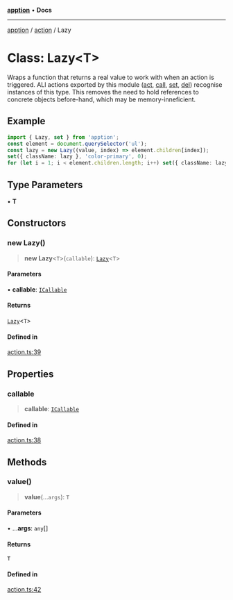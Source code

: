 [**apption**](../../README.md) • **Docs**

***

[apption](../../modules.md) / [action](../README.md) / Lazy

# Class: Lazy\<T\>

Wraps a function that returns a real value to work with when an action is triggered. 
ALl actions exported by this module ([act](../functions/act.md), [call](../functions/call.md), [set](../functions/set.md), [del](../functions/del.md)) 
recognise instances of this type. This removes the need to hold references to concrete 
objects before-hand, which may be memory-inneficient.

## Example

```ts
import { Lazy, set } from 'apption';
const element = document.querySelector('ul');
const lazy = new Lazy((value, index) => element.children[index]);
set({ className: lazy }, 'color-primary', 0);
for (let i = 1; i < element.children.length; i++) set({ className: lazy }, '', i)
```

## Type Parameters

• **T**

## Constructors

### new Lazy()

> **new Lazy**\<`T`\>(`callable`): [`Lazy`](Lazy.md)\<`T`\>

#### Parameters

• **callable**: [`ICallable`](../interfaces/ICallable.md)

#### Returns

[`Lazy`](Lazy.md)\<`T`\>

#### Defined in

[action.ts:39](https://github.com/mksunny1/apption/blob/3f2288c24fed7fc1effebf2fdac51656d2dda91c/src/action.ts#L39)

## Properties

### callable

> **callable**: [`ICallable`](../interfaces/ICallable.md)

#### Defined in

[action.ts:38](https://github.com/mksunny1/apption/blob/3f2288c24fed7fc1effebf2fdac51656d2dda91c/src/action.ts#L38)

## Methods

### value()

> **value**(...`args`): `T`

#### Parameters

• ...**args**: `any`[]

#### Returns

`T`

#### Defined in

[action.ts:42](https://github.com/mksunny1/apption/blob/3f2288c24fed7fc1effebf2fdac51656d2dda91c/src/action.ts#L42)
